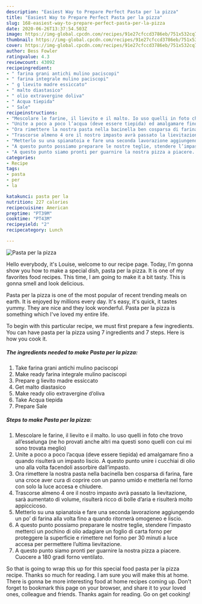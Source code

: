 ```yaml
---
description: "Easiest Way to Prepare Perfect Pasta per la pizza"
title: "Easiest Way to Prepare Perfect Pasta per la pizza"
slug: 168-easiest-way-to-prepare-perfect-pasta-per-la-pizza
date: 2020-06-26T13:37:54.503Z
image: https://img-global.cpcdn.com/recipes/91e27cfccd3786eb/751x532cq70/pasta-per-la-pizza-recipe-main-photo.jpg
thumbnail: https://img-global.cpcdn.com/recipes/91e27cfccd3786eb/751x532cq70/pasta-per-la-pizza-recipe-main-photo.jpg
cover: https://img-global.cpcdn.com/recipes/91e27cfccd3786eb/751x532cq70/pasta-per-la-pizza-recipe-main-photo.jpg
author: Bess Fowler
ratingvalue: 4.3
reviewcount: 43092
recipeingredient:
- " farina grani antichi mulino paciscopi"
- " farina integrale mulino paciscopi"
- " g lievito madre essiccato"
- " malto diastasico"
- " olio extravergine doliva"
- " Acqua tiepida"
- " Sale"
recipeinstructions:
- "Mescolare le farine, il lievito e il malto. Io uso quelli in foto che trovo all’esselunga (ne ho provati anche altri ma questi sono quelli con cui mi sono trovata meglio)"
- "Unite a poco a poco l’acqua (deve essere tiepida) ed amalgamare fino a quando risulterà un impasto liscio. A questo punto unire i cucchiai di olio uno alla volta facendoli assorbire dall’impasto."
- "Ora rimettere la nostra pasta nella bacinella ben cosparsa di farina, fare una croce aver cura di coprire con un panno umido e metterla nel forno con solo la luce accesa e chiudere."
- "Trascorse almeno 4 ore il nostro impasto avrà passato la lievitazione, sarà aumentato di volume, risulterà ricco di bolle d’aria e risulterà molto appiccicoso."
- "Metterlo su una spianatoia e fare una seconda lavorazione aggiungendo un po’ di farina alla volta fino a quando ritornerà omogeneo e liscio."
- "A questo punto possiamo preparare le nostre teglie, stendere l’impasto metterci un pochino di olio adagiare un foglio di carta forno per proteggere la superficie e rimettere nel forno per 30 minuti a luce accesa per permettere l’ultima lievitazione."
- "A questo punto siamo pronti per guarnire la nostra pizza a piacere. Cuocere a 180 gradi forno ventilato."
categories:
- Recipe
tags:
- pasta
- per
- la

katakunci: pasta per la 
nutrition: 227 calories
recipecuisine: American
preptime: "PT39M"
cooktime: "PT43M"
recipeyield: "2"
recipecategory: Lunch

---
```



![Pasta per la pizza](https://img-global.cpcdn.com/recipes/91e27cfccd3786eb/751x532cq70/pasta-per-la-pizza-recipe-main-photo.jpg)

Hello everybody, it's Louise, welcome to our recipe page. Today, I'm gonna show you how to make a special dish, pasta per la pizza. It is one of my favorites food recipes. This time, I am going to make it a bit tasty. This is gonna smell and look delicious.



Pasta per la pizza is one of the most popular of recent trending meals on earth. It is enjoyed by millions every day. It's easy, it's quick, it tastes yummy. They are nice and they look wonderful. Pasta per la pizza is something which I've loved my entire life.


To begin with this particular recipe, we must first prepare a few ingredients. You can have pasta per la pizza using 7 ingredients and 7 steps. Here is how you cook it.

<!--inarticleads1-->

##### The ingredients needed to make Pasta per la pizza:

1. Take  farina grani antichi mulino paciscopi
1. Make ready  farina integrale mulino paciscopi
1. Prepare  g lievito madre essiccato
1. Get  malto diastasico
1. Make ready  olio extravergine d’oliva
1. Take  Acqua tiepida
1. Prepare  Sale




<!--inarticleads2-->

##### Steps to make Pasta per la pizza:

1. Mescolare le farine, il lievito e il malto. Io uso quelli in foto che trovo all’esselunga (ne ho provati anche altri ma questi sono quelli con cui mi sono trovata meglio)
1. Unite a poco a poco l’acqua (deve essere tiepida) ed amalgamare fino a quando risulterà un impasto liscio. A questo punto unire i cucchiai di olio uno alla volta facendoli assorbire dall’impasto.
1. Ora rimettere la nostra pasta nella bacinella ben cosparsa di farina, fare una croce aver cura di coprire con un panno umido e metterla nel forno con solo la luce accesa e chiudere.
1. Trascorse almeno 4 ore il nostro impasto avrà passato la lievitazione, sarà aumentato di volume, risulterà ricco di bolle d’aria e risulterà molto appiccicoso.
1. Metterlo su una spianatoia e fare una seconda lavorazione aggiungendo un po’ di farina alla volta fino a quando ritornerà omogeneo e liscio.
1. A questo punto possiamo preparare le nostre teglie, stendere l’impasto metterci un pochino di olio adagiare un foglio di carta forno per proteggere la superficie e rimettere nel forno per 30 minuti a luce accesa per permettere l’ultima lievitazione.
1. A questo punto siamo pronti per guarnire la nostra pizza a piacere. Cuocere a 180 gradi forno ventilato.




So that is going to wrap this up for this special food pasta per la pizza recipe. Thanks so much for reading. I am sure you will make this at home. There is gonna be more interesting food at home recipes coming up. Don't forget to bookmark this page on your browser, and share it to your loved ones, colleague and friends. Thanks again for reading. Go on get cooking!
